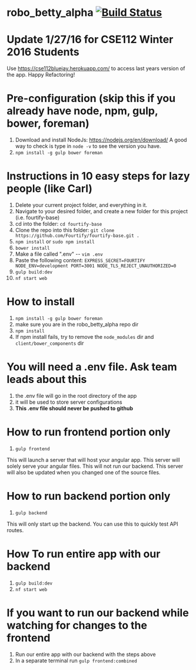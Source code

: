 # robo_betty_alpha [![Build Status](https://travis-ci.org/bluejay112/robo_betty_alpha.svg?branch=development)](https://travis-ci.org/bluejay112/robo_betty_alpha)

# Update 1/27/16 for CSE112 Winter 2016 Students
Use https://cse112bluejay.herokuapp.com/ to access last years version of the app. Happy Refactoring!

# Pre-configuration (skip this if you already have node, npm, gulp, bower, foreman)
1. Download and install NodeJs: https://nodejs.org/en/download/ A good way to check is type in `node -v` to see the version you have.
2. `npm install -g gulp bower foreman`

# Instructions in 10 easy steps for lazy people (like Carl)
1. Delete your current project folder, and everything in it.
2. Navigate to your desired folder, and create a new folder for this project (i.e. fourtify-base)
3. cd into the folder: `cd fourtify-base`
4. Clone the repo into this folder: `git clone https://github.com/Fourtify/fourtify-base.git .`
5. `npm install` or `sudo npm install`
6. `bower install`
7. Make a file called ".env" -- `vim .env`
8. Paste the following content:
`EXPRESS_SECRET=FOURTIFY
 NODE_ENV=development
 PORT=3001
 NODE_TLS_REJECT_UNAUTHORIZED=0`
9. `gulp build:dev`
10. `nf start web`


# How to install
1. `npm install -g gulp bower foreman`
2. make sure you are in the robo_betty_alpha repo dir
3. `npm install`
4. If npm install fails, try to remove the `node_modules` dir and `client/bower_components` dir


# You will need a .env file. Ask team leads about this
1. the .env file will go in the root directory of the app
2. it will be used to store server configurations
3. __This .env file should never be pushed to github__

# How to run frontend portion only
1. `gulp frontend`

This will launch a server that will host your angular app.
This server will solely serve your angular files. This will not run our backend.
This server will also be updated when you changed one of the source files.

# How to run backend portion only
1. `gulp backend`

This will only start up the backend. You can use this to quickly test API
routes.

# How To run entire app with our backend
1. `gulp build:dev`
2. `nf start web`

# If you want to run our backend while watching for changes to the frontend
1. Run our entire app with our backend with the steps above
2. In a separate terminal run `gulp frontend:combined`
